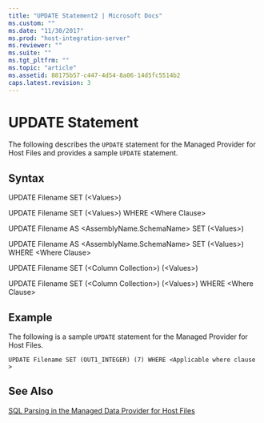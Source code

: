 ```yaml
---
title: "UPDATE Statement2 | Microsoft Docs"
ms.custom: ""
ms.date: "11/30/2017"
ms.prod: "host-integration-server"
ms.reviewer: ""
ms.suite: ""
ms.tgt_pltfrm: ""
ms.topic: "article"
ms.assetid: 88175b57-c447-4d54-8a06-14d5fc5514b2
caps.latest.revision: 3
---
```

# UPDATE Statement
The following describes the `UPDATE` statement for the Managed Provider for Host Files and provides a sample `UPDATE` statement.  
  
## Syntax  
 UPDATE Filename SET (\<Values>)  
  
 UPDATE Filename SET (\<Values>) WHERE \<Where Clause>  
  
 UPDATE Filename AS \<AssemblyName.SchemaName> SET (\<Values>)  
  
 UPDATE Filename AS \<AssemblyName.SchemaName> SET (\<Values>) WHERE \<Where Clause>  
  
 UPDATE Filename SET (\<Column Collection>) (\<Values>)  
  
 UPDATE Filename SET (\<Column Collection>) (\<Values>) WHERE \<Where Clause>  
  
## Example  
 The following is a sample `UPDATE` statement for the Managed Provider for Host Files.  
  
```  
UPDATE Filename SET (OUT1_INTEGER) (7) WHERE <Applicable where clause >  
```  
  
## See Also  
 [SQL Parsing in the Managed Data Provider for Host Files](../core/sql-parsing-in-the-managed-data-provider-for-host-files1.md)